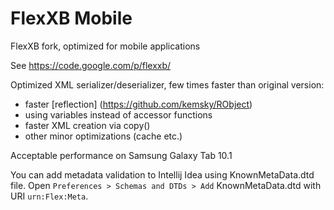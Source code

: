 FlexXB Mobile
======

FlexXB fork, optimized for mobile applications

See https://code.google.com/p/flexxb/

Optimized XML serializer/deserializer, few times faster than original version:
* faster [reflection] (https://github.com/kemsky/RObject)
* using variables instead of accessor functions
* faster XML creation via copy()
* other minor optimizations (cache etc.)

Acceptable performance on Samsung Galaxy Tab 10.1

You can add metadata validation to Intellij Idea using KnownMetaData.dtd file.
Open `Preferences > Schemas and DTDs > Add` KnownMetaData.dtd with URI `urn:Flex:Meta`.